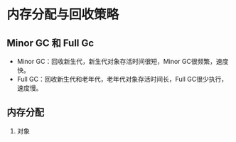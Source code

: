 # 内存分配与回收策略

## Minor GC 和 Full Gc
* Minor GC：回收新生代，新生代对象存活时间很短，Minor GC很频繁，速度快。
* Full GC：回收新生代和老年代，老年代对象存活时间长，Full GC很少执行，速度慢。

## 内存分配
1. 对象